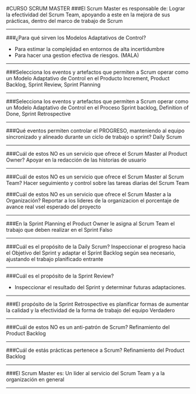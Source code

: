 #CURSO SCRUM MASTER
###El Scrum Master es responsable de:
Lograr la efectividad del Scrum Team, apoyando a este en la mejora de sus prácticas, dentro del marco de trabajo de Scrum
                
----
###¿Para qué sirven los Modelos Adaptativos de Control?
- Para estimar la complejidad en entornos de alta incertidumbre
- Para hacer una gestion efectiva de riesgos.
(MALA)
                
----
###Selecciona los eventos y artefactos que permiten a Scrum operar como un Modelo Adaptativo de Control en el Producto
Increment, Product Backlog, Sprint Review, Sprint Planning
                
----
###Selecciona los eventos y artefactos que permiten a Scrum operar como un Modelo Adaptativo de Control en el Proceso
Sprint backlog, Definition of Done, Sprint Retrospective
                
----
###Qué eventos permiten controlar el PROGRESO, manteniendo al equipo sincronizado y alineado durante un ciclo de trabajo o sprint?
Daily Scrum
                
----
###Cuál de estos NO es un servicio que ofrece el Scrum Master al Product Owner?
Apoyar en la redacción de las historias de usuario
                
----
###Cuál de estos NO es un servicio que ofrece el Scrum Master al Scrum Team?
Hacer seguimiento y control sobre las tareas diarias del Scrum Team
                
###Cuál de estos NO es un servicio que ofrece el Scrum Master a la Organización?
Reportar a los lideres de la organizacion el porcentaje de avance real vsel esperado del proyecto
                
----
###En la Sprint Planning el Product Owner le asigna al Scrum Team el trabajo que deben realizar en el Sprint
Falso
                
----
###Cuál es el propósito de la Daily Scrum?
Inspeccionar el progreso hacia el Objetivo del Sprint y adaptar el Sprint Backlog según sea necesario, ajustando el trabajo planificado entrante
                
----
###Cuál es el propósito de la Sprint Review?
- Inspeccionar el resultado del Sprint y determinar futuras adaptaciones.
                
----
###El propósito de la Sprint Retrospective es planificar formas de aumentar la calidad y la efectividad de la forma de trabajo del equipo
Verdadero
                
----
###Cuál de estos NO es un anti-patrón de Scrum?
Refinamiento del Product Backlog
                
----
###Cuál de estás prácticas pertenece a Scrum?
Refinamiento del Product Backlog
                
----
###El Scrum Master es:
Un líder al servicio del Scrum Team y a la organización en general
                
----